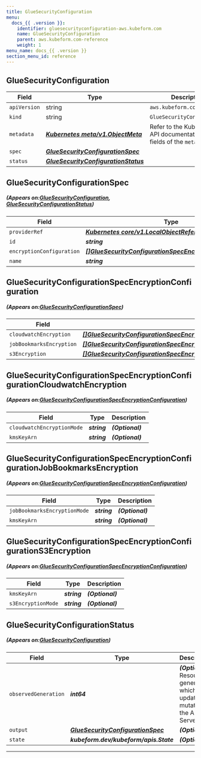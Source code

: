 ```yaml
---
title: GlueSecurityConfiguration
menu:
  docs_{{ .version }}:
    identifier: gluesecurityconfiguration-aws.kubeform.com
    name: GlueSecurityConfiguration
    parent: aws.kubeform.com-reference
    weight: 1
menu_name: docs_{{ .version }}
section_menu_id: reference
---
```


## GlueSecurityConfiguration
| Field | Type | Description |
| ------ | ----- | ----------- |
| `apiVersion` | string | `aws.kubeform.com/v1alpha1` |
|    `kind` | string | `GlueSecurityConfiguration` |
| `metadata` | ***[Kubernetes meta/v1.ObjectMeta](https://kubernetes.io/docs/reference/generated/kubernetes-api/v1.13/#objectmeta-v1-meta)***|Refer to the Kubernetes API documentation for the fields of the `metadata` field.|
| `spec` | ***[GlueSecurityConfigurationSpec](#GlueSecurityConfigurationSpec)***||
| `status` | ***[GlueSecurityConfigurationStatus](#GlueSecurityConfigurationStatus)***||
## GlueSecurityConfigurationSpec
##### (Appears on:[GlueSecurityConfiguration](#GlueSecurityConfiguration), [GlueSecurityConfigurationStatus](#GlueSecurityConfigurationStatus))
| Field | Type | Description |
| ------ | ----- | ----------- |
| `providerRef` | ***[Kubernetes core/v1.LocalObjectReference](https://kubernetes.io/docs/reference/generated/kubernetes-api/v1.13/#localobjectreference-v1-core)***||
| `id` | ***string***||
| `encryptionConfiguration` | ***[[]GlueSecurityConfigurationSpecEncryptionConfiguration](#GlueSecurityConfigurationSpecEncryptionConfiguration)***||
| `name` | ***string***||
## GlueSecurityConfigurationSpecEncryptionConfiguration
##### (Appears on:[GlueSecurityConfigurationSpec](#GlueSecurityConfigurationSpec))
| Field | Type | Description |
| ------ | ----- | ----------- |
| `cloudwatchEncryption` | ***[[]GlueSecurityConfigurationSpecEncryptionConfigurationCloudwatchEncryption](#GlueSecurityConfigurationSpecEncryptionConfigurationCloudwatchEncryption)***||
| `jobBookmarksEncryption` | ***[[]GlueSecurityConfigurationSpecEncryptionConfigurationJobBookmarksEncryption](#GlueSecurityConfigurationSpecEncryptionConfigurationJobBookmarksEncryption)***||
| `s3Encryption` | ***[[]GlueSecurityConfigurationSpecEncryptionConfigurationS3Encryption](#GlueSecurityConfigurationSpecEncryptionConfigurationS3Encryption)***||
## GlueSecurityConfigurationSpecEncryptionConfigurationCloudwatchEncryption
##### (Appears on:[GlueSecurityConfigurationSpecEncryptionConfiguration](#GlueSecurityConfigurationSpecEncryptionConfiguration))
| Field | Type | Description |
| ------ | ----- | ----------- |
| `cloudwatchEncryptionMode` | ***string***| ***(Optional)*** |
| `kmsKeyArn` | ***string***| ***(Optional)*** |
## GlueSecurityConfigurationSpecEncryptionConfigurationJobBookmarksEncryption
##### (Appears on:[GlueSecurityConfigurationSpecEncryptionConfiguration](#GlueSecurityConfigurationSpecEncryptionConfiguration))
| Field | Type | Description |
| ------ | ----- | ----------- |
| `jobBookmarksEncryptionMode` | ***string***| ***(Optional)*** |
| `kmsKeyArn` | ***string***| ***(Optional)*** |
## GlueSecurityConfigurationSpecEncryptionConfigurationS3Encryption
##### (Appears on:[GlueSecurityConfigurationSpecEncryptionConfiguration](#GlueSecurityConfigurationSpecEncryptionConfiguration))
| Field | Type | Description |
| ------ | ----- | ----------- |
| `kmsKeyArn` | ***string***| ***(Optional)*** |
| `s3EncryptionMode` | ***string***| ***(Optional)*** |
## GlueSecurityConfigurationStatus
##### (Appears on:[GlueSecurityConfiguration](#GlueSecurityConfiguration))
| Field | Type | Description |
| ------ | ----- | ----------- |
| `observedGeneration` | ***int64***| ***(Optional)*** Resource generation, which is updated on mutation by the API Server.|
| `output` | ***[GlueSecurityConfigurationSpec](#GlueSecurityConfigurationSpec)***| ***(Optional)*** |
| `state` | ***kubeform.dev/kubeform/apis.State***| ***(Optional)*** |
---
